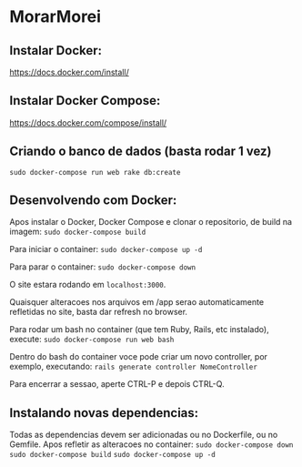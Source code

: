 # MorarMorei

## Instalar Docker:
https://docs.docker.com/install/

## Instalar Docker Compose:
https://docs.docker.com/compose/install/

## Criando o banco de dados (basta rodar 1 vez)
`sudo docker-compose run web rake db:create`

## Desenvolvendo com Docker:

Apos instalar o Docker, Docker Compose e clonar o repositorio, de build na imagem:
`sudo docker-compose build`

Para iniciar o container:
`sudo docker-compose up -d`

Para parar o container:
`sudo docker-compose down`

O site estara rodando em `localhost:3000`.

Quaisquer alteracoes nos arquivos em /app serao automaticamente refletidas no site, basta dar refresh no browser.

Para rodar um bash no container (que tem Ruby, Rails, etc instalado), execute:
`sudo docker-compose run web bash`

Dentro do bash do container voce pode criar um novo controller, por exemplo, executando:
`rails generate controller NomeController`

Para encerrar a sessao, aperte CTRL-P e depois CTRL-Q.

## Instalando novas dependencias:

Todas as dependencias devem ser adicionadas ou no Dockerfile, ou no Gemfile.
Apos refletir as alteracoes no container:
`sudo docker-compose down`
`sudo docker-compose build`
`sudo docker-compose up -d`
